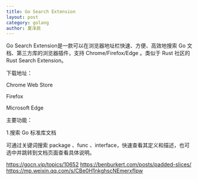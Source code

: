 ```yaml
---
title: Go Search Extension
layout: post
category: golang
author: 夏泽民
---
```

Go Search Extension是一款可以在浏览器地址栏快速、方便、高效地搜索 Go 文档、第三方库的浏览器插件，支持 Chrome/Firefox/Edge 。类似于 Rust 社区的 Rust Search Extension。

下载地址：

Chrome Web Store

Firefox

Microsoft Edge

主要功能：

1.搜索 Go 标准库文档

可通过关键词搜索 package 、func 、interface，快速查看其定义和描述，也可选中并跳转到文档页面查看具体说明。
<!-- more -->
https://gocn.vip/topics/10652
https://benburkert.com/posts/padded-slices/
https://mp.weixin.qq.com/s/CBe0H1nkghscNEmerxfIpw
